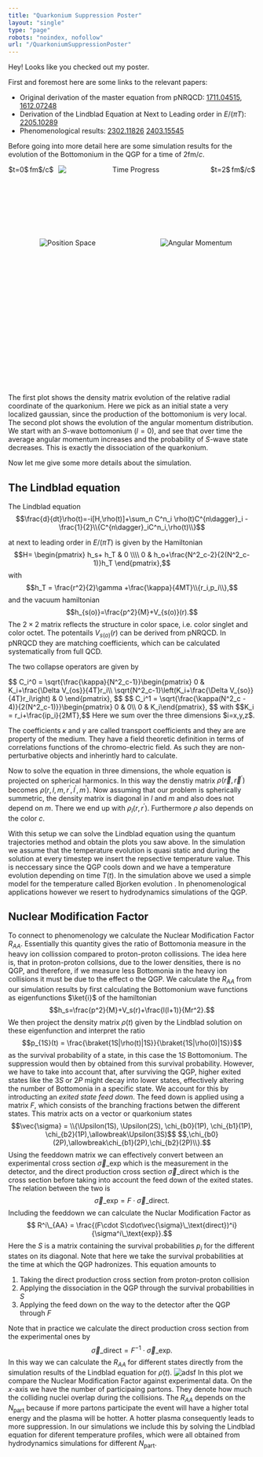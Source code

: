 ```yaml
---
title: "Quarkonium Suppression Poster"
layout: "single"
type: "page"
robots: "noindex, nofollow"
url: "/QuarkoniumSuppressionPoster"
---
```


Hey! Looks like you checked out my poster.

First and foremost here are some links to the relevant papers:

- Original derivation of the master equation from pNRQCD: [1711.04515](https://arxiv.org/pdf/1711.04515), [1612.07248](https://arxiv.org/pdf/1612.07248)
- Derivation of the Lindblad Equation at Next to Leading order in $E/(\pi T)$: [2205.10289](https://arxiv.org/abs/2205.10289)
- Phenomenological results: [2302.11826](https://arxiv.org/abs/2302.11826) [2403.15545](https://arxiv.org/abs/2403.15545)

Before going into more detail here are some simulation results for the evolution of the Bottomonium in the QGP for a time of $2$fm$/c$.

<style>
  .top-row {
    display: flex;
    justify-content: center;
    align-items: center;
    gap: 10px;
    flex-wrap: nowrap; /* prevent wrapping */
  }

  .top-row img {
    max-width: 100%;
    height: auto;
    flex-grow: 1; /* allow image to scale down to fit */
    max-width: 100px; /* limit max width of image */
  }

  .top-label {
    min-width: 50px;
    text-align: center;
    white-space: nowrap; /* prevent label from breaking */
  }

  .gif-row {
    display: flex;
    justify-content: center;
    align-items: center;
    gap: 20px;
    flex-wrap: wrap; /* allow bottom gifs to stack on small screens */
    margin-top: 40px;
  }

  .gif-container {
    display: flex;
    justify-content: center;
    align-items: center;
    flex: 1 1 200px;
    height: 200px;
  }

  .gif-row img {
    max-width: 100%;
    height: auto;
  }

  .full-container{
    text-align: center; 
    height:450px;
  }

  @media (max-width: 500px) {
    .top-row {
      gap: 5px;
    }
    .top-label {
      font-size: 14px;
    }
    .top-row img {
      max-width: 40%; /* let image scale down further */
    }
    .topimg{
        width: 40%;
    }
    .gif-container {
        display: flex;
        justify-content: center;
        align-items: center;
        flex: 1 1 300px;
        height: 300px;
        margin-bottom:50px;
    }
    .full-container{
        text-align: center; 
        height:850px;
    }     

  }
</style>

<div class="full-container">

  <!-- Top: labels + gif (stay in one line even on mobile) -->
  <div class="top-row">
    <div class="top-label">$t=0$ fm$/c$</div>
    <img src="../time_progress.gif" alt="Time Progress" style="max-width: 300px;" class="topimg">
    <div class="top-label">$t=2$ fm$/c$</div>
  </div>

  <!-- Bottom: two gifs that wrap on mobile -->
  <div class="gif-row">
    <div class="gif-container">
      <img src="../position_space.gif" alt="Position Space">
    </div>
    <div class="gif-container">
      <img src="../angular_momentum.gif" alt="Angular Momentum">
    </div>
  </div>

</div>

The first plot shows the density matrix evolution of the relative radial coordinate of the quarkonium. Here we pick as an initial state a very  localized gaussian, since the production of the bottomonium is very local. The second plot shows the evolution of the angular momentum distribution. We start with an $S$-wave bottomonium ($l=0$), and see that over time the average angular momentum increases and the probability of $S$-wave state decreases. This is exactly the dissociation of the quarkonium.

<style>
.math-responsive {
  font-size: 1em;
}

@media (max-width: 768px) {
  .math-responsive {
    font-size: 0.8em;
  }
}
</style>

Now let me give some more details about the simulation. 

## The Lindblad equation


The Lindblad equation
<span class="math-responsive">
$$\frac{d}{dt}\rho(t)=-i[H,\rho(t)]+\sum_n C^n_i \rho(t)C^{n\dagger}_i - \frac{1}{2}\\{C^{n\dagger}_iC^n_i,\rho(t)\\}$$
</span>

at next to leading order in $E/(\pi T)$ is given by the Hamiltonian
<span class="math-responsive">
$$H=
\begin{pmatrix} 
h_s+ h_T & 0 \\\\
0 & h_o+\frac{N^2_c-2}{2(N^2_c-1)}h_T
\end{pmatrix},$$
</span> 
with 
<span class="math-responsive">
$$h_T = \frac{r^2}{2}\gamma +\frac{\kappa}{4MT}\\{r_i,p_i\\},$$
</span>
and the vacuum hamiltonian
<span class="math-responsive">
$$h_{s(o)}=\frac{p^2}{M}+V_{s(o)}(r).$$
</span>
The $2\times 2$ matrix reflects the structure in color space, i.e. color singlet and color octet. The potentails $V_{s(o)}(r)$ can be derived from pNRQCD. In pNRQCD they are matching coefficients, which can be calculated systematically from full QCD. 

The two collapse operators are given by 

<span class="math-responsive">
$$
C_i^0 = \sqrt{\frac{\kappa}{N^2_c-1}}\begin{pmatrix}
        0 & K_i+\frac{\Delta V_{os}}{4T}r_i\\
        \sqrt{N^2_c-1}\left(K_i+\frac{\Delta V_{so}}{4T}r_i\right) & 0
    \end{pmatrix},
$$
$$
C_i^1 = \sqrt{\frac{\kappa(N^2_c - 4)}{2(N^2_c-1)}}\begin{pmatrix}
        0 & 0\\
        0 & K_i\end{pmatrix},
$$
</span>
with 
<span class="math-responsive">
$$K_i = r_i+\frac{ip_i}{2MT},$$
</span>
Here we sum over the three dimensions $i=x,y,z$.

The coefficients $\kappa$ and $\gamma$ are called transport coefficients and they are are property of the medium. They have a field theoretic definition in terms of correlations functions of the chromo-electric field. As such they are non-perturbative objects and inherintly hard to calculate.

Now to solve the equation in three dimensions, the whole equation is projected on spherical harmonics. In this way  the denstiy matrix $\rho(\vec{r},\vec{r}^\prime)$ becomes $\rho(r,l,m,r^\prime,l^\prime,m^\prime)$. Now assuming that our problem is spherically summetric, the density matrix is diagonal in $l$ and $m$ and also does not depend on $m$. There we end up with $\rho_l(r,r^\prime)$. Furthermore $\rho$ also depends on the color $c$. 

With this setup we can solve the Lindblad equation using the quantum trajectories method and obtain the plots you saw above. In the simulation we assume that the temperature evolution is quasi static and during the solution at every timestep we insert the repsective temperature value. This is neccessary since the QGP cools down and we have a temperature evolution depending on time $T(t)$. In the simulation above we used a simple model for the temperature called  Bjorken evolution . In phenomenological applications however we resert to hydrodynamics simulations of the QGP.

## Nuclear Modification Factor

To connect to phenomenology we calculate the Nuclear Modification Factor $R_{AA}$. Essentially this quantity gives the ratio of Bottomonia measure in the heavy ion collission compared to proton-proton collissions. The idea here is, that in proton-proton collsions, due to the lower densities, there is no QGP, and therefore, if we measure less Bottomonia in the heavy ion collisions it must be due to the effect o the QGP. We calculate the $R_{AA}$ from our simulation results by first calculating the Bottomonium wave functions as eigenfunctions $\ket{i}$ of the hamiltonian
<span class="math-responsive"> 
$$h_s=\frac{p^2}{M}+V_s(r)+\frac{l(l+1)}{Mr^2}.$$
</span>
We then project the density matrix $\rho(t)$ given by the Lindblad solution on these eigenfunction and interpret the ratio
<span class="math-responsive">
$$p_{1S}(t) = \frac{\braket{1S|\rho(t)|1S}}{\braket{1S|\rho(0)|1S}}$$
</span>
as the survival probability of a state, in this case the $1S$ Bottomonium. The suppression would then by obtained from this survival probability. However, we have to take into account that, after surviving the QGP, higher exited states like the $3S$ or $2P$ might decay into lower states, effectively altering the number of Bottomonia in a specific state. We account for this by introducting an _exited state feed down_. The feed down is applied using a matrix $F$, which consists of the branching fractions betwen the different states. This matrix acts on a vector or quarkonium states
<span class="math-responsive">
$$\vec{\sigma} = \\{\Upsilon(1S), \Upsilon(2S), \chi_{b0}(1P), \chi_{b1}(1P), \chi_{b2}(1P),\allowbreak\Upsilon(3S)$$
$$,\chi_{b0}(2P),\allowbreak\chi_{b1}(2P),\chi_{b2}(2P)\\}.$$
</span>
Using the feeddown matrix we can effectively convert between an  experimental cross section $\vec{\sigma}\_\mathrm{exp}$ which is the measurement in the detector, and the direct production cross section $\vec{\sigma}\_\mathrm{direct}$ which is the cross section before taking into account the feed down of the exited states. The relation between the two is 
<span class="math-responsive">
$$\vec{\sigma}\_\mathrm{exp}=F\cdot\vec{\sigma}\_\mathrm{direct}.$$
</span>
Including the feeddown we can calculate the Nuclar Modification Factor as 
<span class="math-responsive">
$$ R^i\_{AA} = \frac{(F\cdot S\cdot\vec{\sigma}\_\text{direct})^i}{\sigma^i\_\text{exp}}.$$
</span>
Here the $S$ is a matrix containing the survival probabilities $p_i$ for the different states on its diagonal. Note that here we take the survival probabilities at the time at which the QGP hadronizes.
This equation amounts to 
1. Taking the direct production cross section from proton-proton collision
2. Applying the dissociation in the QGP through the survival probabilities in $S$
3. Applying the feed down on the way to the detector after the QGP through $F$

Note that in practice we calculate the direct production cross section from the experimental ones by
<span class="math-responsive">
$$\vec{\sigma}\_\mathrm{direct}=F^{-1}\cdot\vec{\sigma}\_\mathrm{exp}.$$
<span> 
In this way we can calculate the $R_{AA}$ for different states directly from the simulation results of the Lindblad equation for $\rho(t)$. 
![adsf](../RAA.png)
In this plot we compare the Nuclear Modification Factor against experimental data. On the $x$-axis we have the number of participaing partons. They denote how much the colliding nuclei overlap during the collisions. The $R_{AA}$ depends on the $N_\mathrm{part}$ because if more partons participate the event will have a higher total energy and the plasma will be hotter. A hotter plasma consequently leads to more suppression. In our simulations we include this by solving the Lindblad equation for diferent temperature profiles, which were all obtained from hydrodynamics simulations for different $N_\mathrm{part}$.
